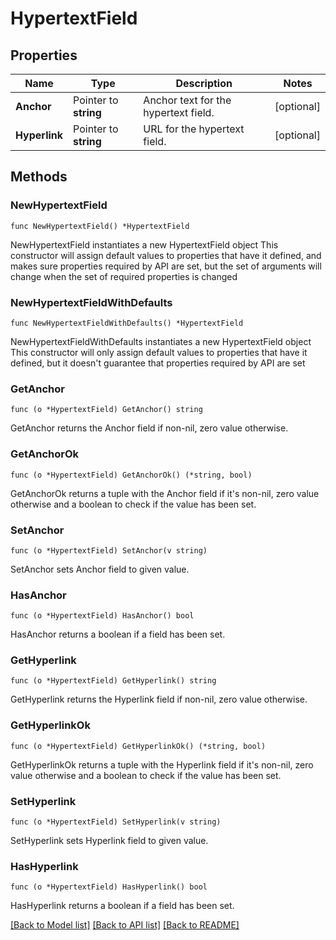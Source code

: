 # HypertextField

## Properties

Name | Type | Description | Notes
------------ | ------------- | ------------- | -------------
**Anchor** | Pointer to **string** | Anchor text for the hypertext field. | [optional] 
**Hyperlink** | Pointer to **string** | URL for the hypertext field. | [optional] 

## Methods

### NewHypertextField

`func NewHypertextField() *HypertextField`

NewHypertextField instantiates a new HypertextField object
This constructor will assign default values to properties that have it defined,
and makes sure properties required by API are set, but the set of arguments
will change when the set of required properties is changed

### NewHypertextFieldWithDefaults

`func NewHypertextFieldWithDefaults() *HypertextField`

NewHypertextFieldWithDefaults instantiates a new HypertextField object
This constructor will only assign default values to properties that have it defined,
but it doesn't guarantee that properties required by API are set

### GetAnchor

`func (o *HypertextField) GetAnchor() string`

GetAnchor returns the Anchor field if non-nil, zero value otherwise.

### GetAnchorOk

`func (o *HypertextField) GetAnchorOk() (*string, bool)`

GetAnchorOk returns a tuple with the Anchor field if it's non-nil, zero value otherwise
and a boolean to check if the value has been set.

### SetAnchor

`func (o *HypertextField) SetAnchor(v string)`

SetAnchor sets Anchor field to given value.

### HasAnchor

`func (o *HypertextField) HasAnchor() bool`

HasAnchor returns a boolean if a field has been set.

### GetHyperlink

`func (o *HypertextField) GetHyperlink() string`

GetHyperlink returns the Hyperlink field if non-nil, zero value otherwise.

### GetHyperlinkOk

`func (o *HypertextField) GetHyperlinkOk() (*string, bool)`

GetHyperlinkOk returns a tuple with the Hyperlink field if it's non-nil, zero value otherwise
and a boolean to check if the value has been set.

### SetHyperlink

`func (o *HypertextField) SetHyperlink(v string)`

SetHyperlink sets Hyperlink field to given value.

### HasHyperlink

`func (o *HypertextField) HasHyperlink() bool`

HasHyperlink returns a boolean if a field has been set.


[[Back to Model list]](../README.md#documentation-for-models) [[Back to API list]](../README.md#documentation-for-api-endpoints) [[Back to README]](../README.md)


